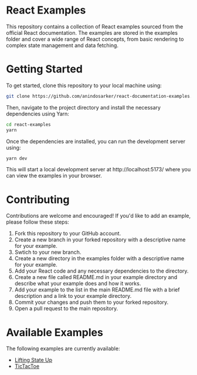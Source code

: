 # React Examples
This repository contains a collection of React examples sourced from the official React documentation. The examples are stored in the examples folder and cover a wide range of React concepts, from basic rendering to complex state management and data fetching.

# Getting Started
To get started, clone this repository to your local machine using:

``` sh
git clone https://github.com/anindosarker/react-documentation-examples.git
```
Then, navigate to the project directory and install the necessary dependencies using Yarn:

```sh
cd react-examples
yarn
```
Once the dependencies are installed, you can run the development server using:

```sh
yarn dev
```

This will start a local development server at http://localhost:5173/ where you can view the examples in your browser.

# Contributing
Contributions are welcome and encouraged! If you'd like to add an example, please follow these steps:

1. Fork this repository to your GitHub account.
1. Create a new branch in your forked repository with a descriptive name for your example.
1. Swtich to your new branch.
1. Create a new directory in the examples folder with a descriptive name for your example.
1. Add your React code and any necessary dependencies to the directory.
1. Create a new file called README.md in your example directory and describe what your example does and how it works.
1. Add your example to the list in the main README.md file with a brief description and a link to your example directory.
1. Commit your changes and push them to your forked repository.
1. Open a pull request to the main repository.


# Available Examples
The following examples are currently available:
- [Lifting State Up](https://github.com/anindosarker/react-documentation-examples/tree/main/examples/LiftingStateUp)
- [TicTacToe](https://github.com/anindosarker/react-documentation-examples/tree/main/examples/TickTacToe)
